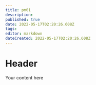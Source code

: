 ```yaml
---
title: pm01
description: 
published: true
date: 2022-05-17T02:20:26.608Z
tags: 
editor: markdown
dateCreated: 2022-05-17T02:20:26.608Z
---
```


# Header
Your content here